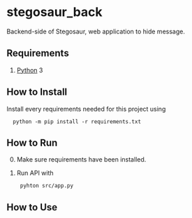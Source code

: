 # stegosaur_back

Backend-side of Stegosaur, web application to hide message.

## Requirements

1. [Python](https://www.python.org/) 3

## How to Install

Install every requirements needed for this project using

      python -m pip install -r requirements.txt

## How to Run

0. Make sure requirements have been installed.

1. Run API with

        pyhton src/app.py

## How to Use
